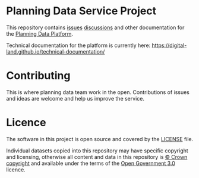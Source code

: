 # Planning Data Service Project

This repository contains [issues](https://github.com/digital-land/digital-land/issues) [discussions](https://github.com/digital-land/digital-land/discussions) and other documentation for the [Planning Data Platform](https://planning.data.gov.uk).

Technical documentation for the platform is currently here: https://digital-land.github.io/technical-documentation/

# Contributing

This is where planning data team work in the open. Contributions of issues and ideas are welcome and help us improve the service. 

# Licence

The software in this project is open source and covered by the [LICENSE](LICENSE) file.

Individual datasets copied into this repository may have specific copyright and licensing, otherwise all content and data in this repository is [© Crown copyright](http://www.nationalarchives.gov.uk/information-management/re-using-public-sector-information/copyright-and-re-use/crown-copyright/) and available under the terms of the [Open Government 3.0](https://www.nationalarchives.gov.uk/doc/open-government-licence/version/3/) licence.
